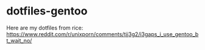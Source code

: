 # dotfiles-gentoo
Here are my dotfiles from rice: https://www.reddit.com/r/unixporn/comments/tjj3g2/i3gaps_i_use_gentoo_bt_wait_no/
